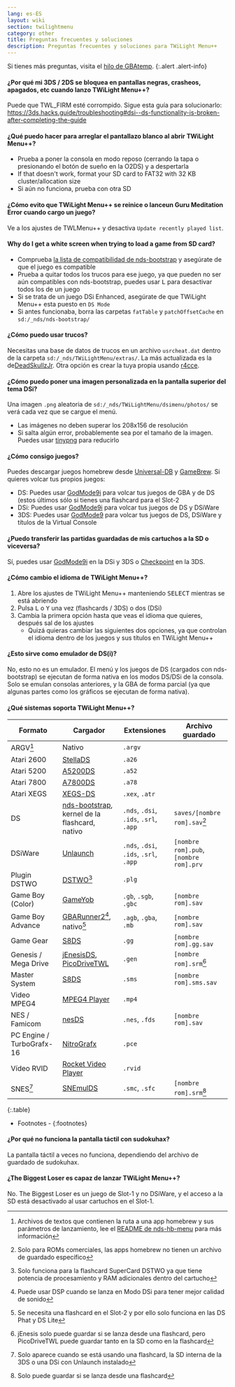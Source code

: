```yaml
---
lang: es-ES
layout: wiki
section: twilightmenu
category: other
title: Preguntas frecuentes y soluciones
description: Preguntas frecuentes y soluciones para TWiLight Menu++
---
```


Si tienes más preguntas, visita el [hilo de GBAtemp](https://gbatemp.net/threads/ds-i-3ds-twilight-menu-gui-for-ds-i-games-and-ds-i-menu-replacement.472200/).
{:.alert .alert-info}

#### ¿Por qué mi 3DS / 2DS se bloquea en pantallas negras, crasheos, apagados, etc cuando lanzo TWiLight Menu++?
Puede que TWL_FIRM esté corrompido. Sigue esta guía para solucionarlo: <https://3ds.hacks.guide/troubleshooting#dsi--ds-functionality-is-broken-after-completing-the-guide>

#### ¿Qué puedo hacer para arreglar el pantallazo blanco al abrir TWiLight Menu++?
- Prueba a poner la consola en modo reposo (cerrando la tapa o presionando el botón de sueño en la O2DS) y a despertarla
- If that doesn't work, format your SD card to FAT32 with 32 KB cluster/allocation size
- Si aún no funciona, prueba con otra SD

#### ¿Cómo evito que TWiLight Menu++ se reinice o lanceun Guru Meditation Error cuando cargo un juego?
Ve a los ajustes de TWLMenu++ y desactiva `Update recently played list`.

#### Why do I get a white screen when trying to load a game from SD card?
- Comprueba [la lista de compatibilidad de nds-bootstrap](https://docs.google.com/spreadsheets/d/1LRTkXOUXraTMjg1eedz_f7b5jiuyMv2x6e_jY_nyHSc/htmlview#gid=0) y asegúrate de que el juego es compatible
- Prueba a quitar todos los trucos para ese juego, ya que pueden no ser aún compatibles con nds-bootstrap, puedes usar <kbd class="l">L</kbd> para desactivar todos los de un juego
- Si se trata de un juego DSi Enhanced, asegúrate de que TWiLight Menu++ esta puesto en `DS Mode`
- Si antes funcionaba, borra las carpetas `fatTable` y `patchOffsetCache` en `sd:/_nds/nds-bootstrap/`

#### ¿Cómo puedo usar trucos?
Necesitas una base de datos de trucos en un archivo `usrcheat.dat` dentro de la carpeta `sd:/_nds/TWiLightMenu/extras/`. La más actualizada es la de[DeadSkullzJr](https://gbatemp.net/threads/deadskullzjrs-flashcart-cheat-databases.488711/). Otra opción es crear la tuya propia usando [r4cce](http://hp.vector.co.jp/authors/VA013928/soft_en.html).

#### ¿Cómo puedo poner una imagen personalizada en la pantalla superior del tema DSi?
Una imagen `.png` aleatoria de `sd:/_nds/TWiLightMenu/dsimenu/photos/` se verá cada vez que se cargue el menú.

- Las imágenes no deben superar los 208x156 de resolución
- Si salta algún error, probablemente sea por el tamaño de la imagen. Puedes usar [tinypng](https://tinypng.com) para reducirlo

#### ¿Cómo consigo juegos?
Puedes descargar juegos homebrew desde [Universal-DB](https://db.universal-team.net/ds) y [GameBrew](https://www.gamebrew.org/wiki/List_of_DS_homebrew_applications). Si quieres volcar tus propios juegos:
- DS: Puedes usar [GodMode9i](https://github.com/DS-Homebrew/GodMode9i/releases) para volcar tus juegos de GBA y de DS (estos últimos sólo si tienes una flashcard para el Slot-2
- DSi: Puedes usar [GodMode9i](https://github.com/DS-Homebrew/GodMode9i/releases) para volcar tus juegos de DS y DSiWare
- 3DS: Puedes usar [GodMode9](https://github.com/d0k3/GodMode9/releases) para volcar tus juegos de DS, DSiWare y títulos de la Virtual Console

#### ¿Puedo transferir las partidas guardadas de mis cartuchos a la SD o viceversa?
Sí, puedes usar [GodMode9i](https://github.com/DS-Homebrew/GodMode9i/releases) en la DSi y 3DS o [Checkpoint](https://github.com/FlagBrew/Checkpoint/releases) en la 3DS.

#### ¿Cómo cambio el idioma de TWiLight Menu++?
1. Abre los ajustes de TWiLight Menu++ manteniendo <kbd>SELECT</kbd> mientras se está abriendo
1. Pulsa <kbd class="l">L</kbd> o <kbd class="face">Y</kbd> una vez (flashcards / 3DS) o dos (DSi)
1. Cambia la primera opción hasta que veas el idioma que quieres, después sal de los ajustes
   - Quizá quieras cambiar las siguientes dos opciones, ya que controlan el idioma dentro de los juegos y sus títulos en TWiLight Menu++

#### ¿Esto sirve como emulador de DS(i)?
No, esto no es un emulador. El menú y los juegos de DS (cargados con nds-bootstrap) se ejecutan de forma nativa en los modos DS/DSi de la consola. Solo se emulan consolas anteriores, y la GBA de forma parcial (ya que algunas partes como los gráficos se ejecutan de forma nativa).

#### ¿Qué sistemas soporta TWiLight Menu++?

| Formato                   | Cargador                                               | Extensiones                            | Archivo guardado                       |
| ------------------------- | ------------------------------------------------------ | -------------------------------------- | -------------------------------------- |
| ARGV[^1]                  | Nativo                                                 | `.argv`                                |                                        |
| Atari 2600                | [StellaDS][stellads]                                   | `.a26`                                 |                                        |
| Atari 5200                | [A5200DS][a5200ds]                                     | `.a52`                                 |                                        |
| Atari 7800                | [A7800DS][a7800ds]                                     | `.a78`                                 |                                        |
| Atari XEGS                | [XEGS-DS][xegs-ds]                                     | `.xex`, `.atr`                         |                                        |
| DS                        | [nds-bootstrap][ndsbs], kernel de la flashcard, nativo | `.nds`, `.dsi`, `.ids`, `.srl`, `.app` | `saves/[nombre rom].sav`[^2]           |
| DSiWare                   | [Unlaunch][unlaunch]                                   | `.nds`, `.dsi`, `.ids`, `.srl`, `.app` | `[nombre rom].pub`, `[nombre rom].prv` |
| Plugin DSTWO              | [DSTWO][dstwo][^3]                                     | `.plg`                                 |                                        |
| Game Boy (Color)          | [GameYob][gameyob]                                     | `.gb`, `.sgb`, `.gbc`                  | `[nombre rom].sav`                     |
| Game Boy Advance          | [GBARunner2][gbarunner2][^4], nativo[^5]               | `.agb`, `.gba`, `.mb`                  | `[nombre rom].sav`                     |
| Game Gear                 | [S8DS][s8ds]                                           | `.gg`                                  | `[nombre rom].gg.sav`                  |
| Genesis / Mega Drive      | [jEnesisDS][jenesis], [PicoDriveTWL][pdtwl]            | `.gen`                                 | `[nombre rom].srm`[^6]                 |
| Master System             | [S8DS][s8ds]                                           | `.sms`                                 | `[nombre rom].sms.sav`                 |
| Video MPEG4               | [MPEG4 Player][mpeg4player]                            | `.mp4`                                 |                                        |
| NES / Famicom             | [nesDS][nesds]                                         | `.nes`, `.fds`                         | `[nombre rom].sav`                     |
| PC Engine / TurboGrafx-16 | [NitroGrafx][nitrografx]                               | `.pce`                                 |                                        |
| Vídeo RVID                | [Rocket Video Player][rvidplayer]                      | `.rvid`                                |                                        |
| SNES[^7]                  | [SNEmulDS][snemulds]                                   | `.smc`, `.sfc`                         | `[nombre rom].srm`[^8]                 |
{:.table}

- Footnotes -
{:footnotes}

#### ¿Por qué no funciona la pantalla táctil con sudokuhax?
La pantalla táctil a veces no funciona, dependiendo del archivo de guardado de sudokuhax.

#### ¿The Biggest Loser es capaz de lanzar TWiLight Menu++?
No. The Biggest Loser es un juego de Slot-1 y no DSiWare, y el acceso a la SD está desactivado al usar cartuchos en el Slot-1.

[^1]: Archivos de textos que contienen la ruta a una app homebrew y sus parámetros de lanzamiento, lee el [README de nds-hb-menu](https://github.com/devkitPro/nds-hb-menu#passing-arguments) para más información
[^2]: Solo para ROMs comerciales, las apps homebrew no tienen un archivo de guardado específico
[^3]: Solo funciona para la flashcard SuperCard DSTWO ya que tiene potencia de procesamiento y RAM adicionales dentro del cartucho
[^4]: Puede usar DSP cuando se lanza en Modo DSi para tener mejor calidad de sonido
[^5]: Se necesita una flashcard en el Slot-2 y por ello solo funciona en las DS Phat y DS Lite
[^6]: jEnesis solo puede guardar si se lanza desde una flashcard, pero PicoDriveTWL puede guardar tanto en la SD como en la flashcard
[^7]: Solo aparece cuando se está usando una flashcard, la SD interna de la 3DS o una DSi con Unlaunch instalado
[^8]: Solo puede guardar si se lanza desde una flashcard

[a5200ds]: https://github.com/wavemotion-dave/A5200DS
[a7800ds]: https://github.com/wavemotion-dave/A7800DS
[dstwo]: http://eng.supercard.sc
[gameyob]: https://github.com/Drenn1/GameYob
[gbarunner2]: https://github.com/Gericom/GBARunner2
[jenesis]: https://www.gamebrew.org/wiki/JEnesisDS
[mpeg4player]: https://gbatemp.net/threads/544095
[ndsbs]: https://github.com/DS-Homebrew/nds-bootstrap
[nesds]: https://github.com/DS-Homebrew/NesDS
[nitrografx]: https://www.gamebrew.org/wiki/NitroGrafx
[pdtwl]: https://github.com/DS-Homebrew/PicoDriveTWL
[rvidplayer]: https://gbatemp.net/threads/539163
[s8ds]: https://www.gamebrew.org/wiki/S8DS
[snemulds]: https://www.gamebrew.org/wiki/SNEmulDS
[stellads]: https://github.com/wavemotion-dave/StellaDS
[unlaunch]: https://problemkaputt.de/unlaunch.htm
[xegs-ds]: https://github.com/wavemotion-dave/XEGS-DS
